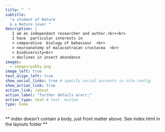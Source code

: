 ```yaml
---
title: "  "
subtitle:   
  "a student of Nature  
  & a Nature lover " 
description: | 
   I am an independant researcher and author.<br><br> 
   I have  particular interests in
   > comparative  biology of behaviour  <br>
   > neuroanatomy of malacsotracan crustacea  <br>
   > biodiversity<br>
   > declines in insect abundance 
images:
  - images/yabby.png
image_left: true
text_align_left: true
show_social_links: true # specify social accounts in site config
show_action_link: true
action_link: /about
action_label: "further details &rarr;"
action_type: text # text  button
type: home
---
```


** index doesn't contain a body, just front matter above.
See index.html in the layouts folder ** 

